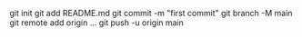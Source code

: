 git init
git add README.md
git commit -m "first commit"
git branch -M main
git remote add origin ...
git push -u origin main